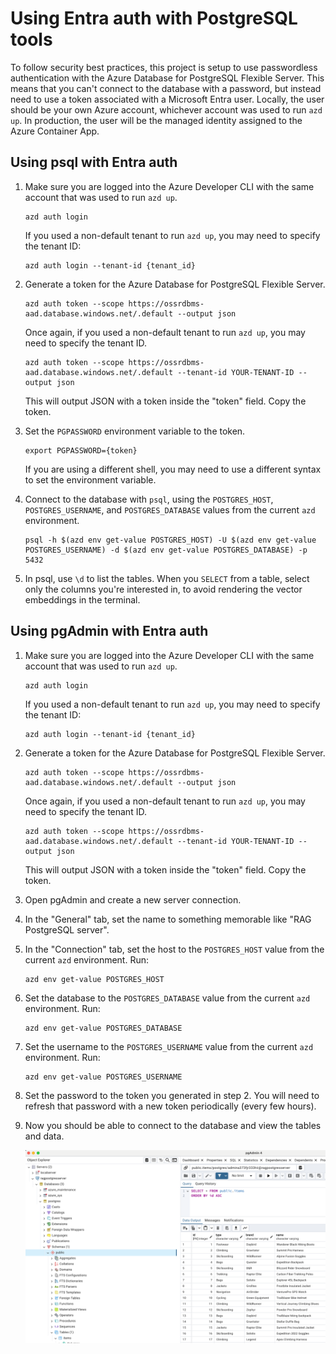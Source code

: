 # Using Entra auth with PostgreSQL tools

To follow security best practices, this project is setup to use passwordless authentication with the Azure Database for PostgreSQL Flexible Server. This means that you can't connect to the database with a password, but instead need to use a token associated with a Microsoft Entra user. Locally, the user should be your own Azure account, whichever account was used to run `azd up`. In production, the user will be the managed identity assigned to the Azure Container App.

## Using psql with Entra auth

1. Make sure you are logged into the Azure Developer CLI with the same account that was used to run `azd up`.

    ```shell
    azd auth login
    ```

    If you used a non-default tenant to run `azd up`, you may need to specify the tenant ID:

    ```shell
    azd auth login --tenant-id {tenant_id}
    ```

2. Generate a token for the Azure Database for PostgreSQL Flexible Server.

    ```shell
    azd auth token --scope https://ossrdbms-aad.database.windows.net/.default --output json
    ```

    Once again, if you used a non-default tenant to run `azd up`, you may need to specify the tenant ID.

    ```shell
    azd auth token --scope https://ossrdbms-aad.database.windows.net/.default --tenant-id YOUR-TENANT-ID --output json
    ```

    This will output JSON with a token inside the "token" field. Copy the token.

3. Set the `PGPASSWORD` environment variable to the token.

    ```shell
    export PGPASSWORD={token}
    ```

    If you are using a different shell, you may need to use a different syntax to set the environment variable.

4. Connect to the database with `psql`, using the `POSTGRES_HOST`, `POSTGRES_USERNAME`, and `POSTGRES_DATABASE` values from the current `azd` environment.

    ```shell
    psql -h $(azd env get-value POSTGRES_HOST) -U $(azd env get-value POSTGRES_USERNAME) -d $(azd env get-value POSTGRES_DATABASE) -p 5432
    ```

5. In psql, use `\d` to list the tables. When you `SELECT` from a table, select only the columns you're interested in, to avoid rendering the vector embeddings in the terminal.

## Using pgAdmin with Entra auth

1. Make sure you are logged into the Azure Developer CLI with the same account that was used to run `azd up`.

    ```shell
    azd auth login
    ```

    If you used a non-default tenant to run `azd up`, you may need to specify the tenant ID:

    ```shell
    azd auth login --tenant-id {tenant_id}
    ```

2. Generate a token for the Azure Database for PostgreSQL Flexible Server.

    ```shell
    azd auth token --scope https://ossrdbms-aad.database.windows.net/.default --output json
    ```

    Once again, if you used a non-default tenant to run `azd up`, you may need to specify the tenant ID.

    ```shell
    azd auth token --scope https://ossrdbms-aad.database.windows.net/.default --tenant-id YOUR-TENANT-ID --output json
    ```

    This will output JSON with a token inside the "token" field. Copy the token.

3. Open pgAdmin and create a new server connection.

4. In the "General" tab, set the name to something memorable like "RAG PostgreSQL server".

5. In the "Connection" tab, set the host to the `POSTGRES_HOST` value from the current `azd` environment. Run:

    ```shell
    azd env get-value POSTGRES_HOST
    ```

6. Set the database to the `POSTGRES_DATABASE` value from the current `azd` environment. Run:

    ```shell
    azd env get-value POSTGRES_DATABASE
    ```

7. Set the username to the `POSTGRES_USERNAME` value from the current `azd` environment. Run:

    ```shell
    azd env get-value POSTGRES_USERNAME
    ```

8. Set the password to the token you generated in step 2. You will need to refresh that password with a new token periodically (every few hours).

9. Now you should be able to connect to the database and view the tables and data.

    ![Screenshot of pgAdmin showing the tables in the database](images/screenshot_pgadmin.png)
